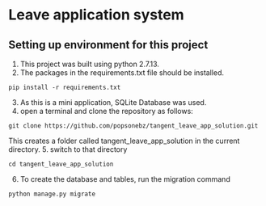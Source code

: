 # Leave application system
## Setting up environment for this project
1. This project was built using python 2.7.13.
2. The packages in the requirements.txt file should be installed.
```
pip install -r requirements.txt
```
3. As this is a mini application, SQLite Database was used.
4. open a terminal and clone the repository as follows:
```
git clone https://github.com/popsonebz/tangent_leave_app_solution.git
```
This creates a folder called tangent_leave_app_solution in the current directory.
5. switch to that directory
```
cd tangent_leave_app_solution
```
6. To create the database and tables, run the migration command
```
python manage.py migrate
```
